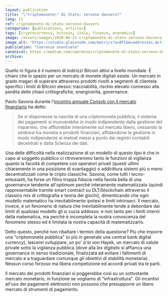 ```yaml
---
layout: publication
title: "\"Criptomonete\" di Stato: servono davvero?"
lang: it
ref: criptomonete-di-stato-servono-davvero 
categories: [publications, articles]
tags: [cryptocurrency, bitcoin, italy, finance, economics]
image: /assets/images/2020-06-21-criptomonete-di-stato-servono-davvero.png
image_alt: "https://studio.glassnode.com/metrics?a=BTC&m=addresses.ActiveCount"
publication: "Coerenza eventuale"
canonical: https://medium.com/coerenza/criptomonete-di-stato-servono-davvero-ac9a1df53b93
archive:
---
```


Quello in figura è il numero di indirizzi Bitcoin attivi a livello mondiale. È chiaro che lo spazio per un mercato di monete digitali esiste. Un mercato in grado magari di superare attraverso prodotti rivolti a segmenti di clientela specifici i limiti di Bitcoin stesso: tracciabilità, rischio elevato connesso alla perdita delle chiavi crittografiche, energivorità, governance.

Paolo Savona durante l'[incontro annuale Consob con il mercato finanziario](http://www.consob.it/web/area-pubblica/dettaglio-news/-/asset_publisher/qjVSo44Lk1fI/content/avviso-15-giugno-2020/10194) ha detto:

> Se si disponesse la nascita di una criptomoneta pubblica, il sistema dei pagamenti si muoverebbe in modo indipendente dalla gestione del risparmio, che affluirebbe interamente sul mercato libero, cessando la simbiosi tra moneta e prodotti finanziari, affidandone la gestione in modo indipendente ai metodi messi a punto dai registri contabili decentrati e dalla Scienza dei dati.

Una delle difficoltà nella realizzazione di un modello di questo tipo è che in capo al soggetto pubblico ci ritroveremmo tanto le funzioni di vigilanza quanto la facoltà di competere con operatori privati (questi ultimi chiaramente in una posizione di svantaggio) o addirittura sistemi più o meno decentralizzati come le cripto classiche. Savona, come tutti i tecno-entusiasti, ha forse un filino troppa fiducia nella favola bella di una governance tendente all'optimum perché interamente matematizzata (quindi rappresentabile tramite smart contract su DLT/blockchain attraverso il classico mix di crittografia e teoria dei giochi), dimenticando che ogni modello matematico ha inevitabilmente ipotesi e limiti intrinseci. Il mercato, invece, è un fenomeno di natura che inevitabilmente tende a debordare dai limiti di qualsiasi modello gli si cucia addosso: e non tanto per i limiti interni della matematica, ma perché è incompleta la nostra conoscenza del fenomeno stesso ed è limitata la nostra capacità di matematizzarlo.

Detto questo, perché non ribaltare i termini della questione? Più che imporre una "criptomoneta pubblica" (o più in generale una central bank digital currency), lascerei sviluppare, un po' *à la* von Hayek, un mercato di valute private sotto la vigilanza pubblica (dove alla *lex digitalis* si affianca una governance in senso tradizionale, finalizzata ad evitare i fallimenti di mercato e a traguardare comunque gli obiettivi di stabilità monetaria). Nessun corso forzoso ma libera competizione ed accordi privati tra le parti.

Il mercato dei prodotti finanziari si poggerebbe così su un sottostante mercato monetario, in funzione se vogliamo di "infrastruttura". Gli incentivi all'uso dei pagamenti elettronici non possono che presupporre un libero mercato di strumenti di pagamento.
